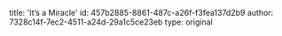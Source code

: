 title: 'It’s a Miracle'
id: 457b2885-8861-487c-a26f-f3fea137d2b9
author: 7328c14f-7ec2-4511-a24d-29a1c5ce23eb
type: original
